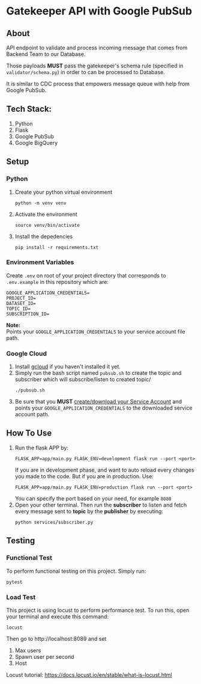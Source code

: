 # Gatekeeper API with Google PubSub
## About
API endpoint to validate and process incoming message that comes from Backend Team to our Database. 

Those payloads **MUST** pass the gatekeeper's schema rule (specified in `validator/schema.py`) in order to can be processed to Database.

It is similar to CDC process that empowers message queue with help from Google PubSub. 

## Tech Stack:
1. Python
2. Flask
3. Google PubSub
4. Google BigQuery

## Setup
### Python
1. Create your python virtual environment
   ```
   python -m venv venv
   ```
2. Activate the environment
   ```
   source venv/bin/activate
   ```
3. Install the depedencies
   ```
   pip install -r requirements.txt
   ```

### Environment Variables
Create `.env` on root of your project directory that corresponds to `.env.example` in this repository which are:
```
GOOGLE_APPLICATION_CREDENTIALS=
PROJECT_ID=
DATASET_ID=
TOPIC_ID=
SUBSCRIPTION_ID=
```
**Note:**<br>
Points your `GOOGLE_APPLICATION_CREDENTIALS` to your service account file path.

### Google Cloud
1. Install [gcloud](https://cloud.google.com/sdk/docs/quickstart) if you haven't installed it yet.
2. Simply run the bash script named `pubsub.sh` to create the topic and subscriber which will subscribe/listen to created topic/
   ```
   ./pubsub.sh
   ```
3. Be sure that you **MUST** [create/download your Service Account](https://cloud.google.com/iam/docs/creating-managing-service-accounts) and points your `GOOGLE_APPLICATION_CREDENTIALS` to the downloaded service account path.

## How To Use
1. Run the flask APP by:
   ```
   FLASK_APP=app/main.py FLASK_ENV=development flask run --port <port>
   ```
   If you are in development phase, and want to auto reload every changes you made to the code.
   But if you are in production. Use:
   ```
   FLASK_APP=app/main.py FLASK_ENV=production flask run --port <port>
   ```
   You can specify the port based on your need, for example `8080`
2. Open your other terminal. Then run the **subscriber** to listen and fetch every message sent to **topic** by the **publisher** by executing:
   ```
   python services/subscriber.py
   ```

## Testing
  ### Functional Test
   To perform functional testing on this project. Simply run:
   ```
   pytest
   ```
  ### Load Test
  This project is using locust to perform performance test. To run this, open your terminal and execute this command:
  ```
  locust
  ```
  Then go to http://localhost:8089 and set
  1. Max users
  2. Spawn user per second
  3. Host 
  
  Locust tutorial: https://docs.locust.io/en/stable/what-is-locust.html